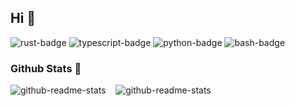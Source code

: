 ## Hi 👋
<picture>
  <source media="(prefers-color-scheme: dark)" srcset="https://img.shields.io/badge/-Rust-555555?style=flat&logo=Rust&logoColor=000000">
  <img alt="rust-badge" src="https://img.shields.io/badge/-Rust-dddddd?style=flat&logo=Rust&logoColor=000000">
</picture>
<picture>
  <source media="(prefers-color-scheme: dark)" srcset="https://img.shields.io/badge/-Typescript-555555?style=flat&logo=Typescript&logoColor=3178C6">
  <img alt="typescript-badge" src="https://img.shields.io/badge/-Typescript-dddddd?style=flat&logo=Typescript&logoColor=3178C6">
</picture>
<picture>
  <source media="(prefers-color-scheme: dark)" srcset="https://img.shields.io/badge/-Python-555555?style=flat&logo=Python&logoColor=ffdd54">
  <img alt="python-badge" src="https://img.shields.io/badge/-Python-dddddd?style=flat&logo=Python&logoColor=ffdd54">
</picture>
<picture>
  <source media="(prefers-color-scheme: dark)" srcset="https://img.shields.io/badge/-Bash-555555?style=flat&logo=GNU-Bash&logoColor=4EAA25">
  <img alt="bash-badge" src="https://img.shields.io/badge/-Bash-dddddd?style=flat&logo=GNU-Bash&logoColor=4EAA25">
</picture>

<!-- <br> -->
### Github Stats 👀

<picture>
  <!-- <source media="(prefers-color-scheme: dark)" srcset="https://github-readme-stats-vert-two-81.vercel.app/api?username=neil399399&show_icons=true&theme=vision-friendly-dark&bg_color=80,000044,660000&border_color=0c1a25"> -->
  <!-- <source media="(prefers-color-scheme: light)" srcset="https://github-readme-stats-vert-two-81.vercel.app/api?username=neil399399&show_icons=true&theme=vision-friendly-dark&bg_color=75,000099,cc3300&border_color=0c1a25"> -->
  <img alt="github-readme-stats" src="https://github-readme-stats-vert-two-81.vercel.app/api?username=neil399399&show_icons=true&theme=vision-friendly-dark&bg_color=75,000099,cc3300&border_color=0c1a25">
</picture>
&nbsp;&nbsp;
<picture>
  <!-- <source media="(prefers-color-scheme: dark)" srcset="https://github-readme-stats-vert-two-81.vercel.app/api/top-langs?username=neil399399&layout=compact&theme=vision-friendly-dark&bg_color=80,000044,660000&border_color=0c1a25"> -->
  <!-- <source media="(prefers-color-scheme: light)" srcset="https://github-readme-stats-vert-two-81.vercel.app/top-langs/api?username=neil399399&show_icons=true&theme=vision-friendly-dark&bg_color=75,000099,cc3300&border_color=0c1a25"> -->
  <img alt="github-readme-stats" src="https://github-readme-stats-vert-two-81.vercel.app/api/top-langs?username=neil399399&layout=compact&theme=vision-friendly-dark&bg_color=75,000099,cc3300&border_color=0c1a25">
</picture>
<!--
**Neil399399/Neil399399** is a ✨ _special_ ✨ repository because its `README.md` (this file) appears on your GitHub profile.

Here are some ideas to get you started:

- 🔭 I’m currently working on ...
- 🌱 I’m currently learning ...
- 👯 I’m looking to collaborate on ...
- 🤔 I’m looking for help with ...
- 💬 Ask me about ...
- 📫 How to reach me: ...
- 😄 Pronouns: ...
- ⚡ Fun fact: ...
-->
